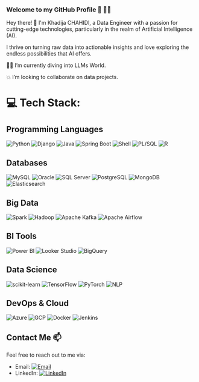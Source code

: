 ### Welcome to my GitHub Profile 👋 👩‍💻

Hey there! 👋 I'm Khadija CHAHIDI, a Data Engineer with a passion for cutting-edge technologies, particularly in the realm of Artificial Intelligence (AI).

I thrive on turning raw data into actionable insights and love exploring the endless possibilities that AI offers.

👩‍💻 I’m currently diving into LLMs World.

💥 I’m looking to collaborate on data projects.

# 💻 Tech Stack:

## Programming Languages
![Python](https://img.shields.io/badge/Python-3670A0?style=flat-square&logo=python&logoColor=ffdd54) 
![Django](https://img.shields.io/badge/Django-%23092E20.svg?style=flat-square&logo=django&logoColor=white) 
![Java](https://img.shields.io/badge/Java-%23ED8B00.svg?style=flat-square&logo=java&logoColor=white) 
![Spring Boot](https://img.shields.io/badge/Spring%20Boot-6DB33F?style=flat-square&logo=spring&logoColor=white) 
![Shell](https://img.shields.io/badge/Shell-%231DAF00.svg?style=flat-square&logo=gnu-bash&logoColor=white) 
![PL/SQL](https://img.shields.io/badge/PL/SQL-F80000?style=flat-square&logo=oracle&logoColor=white) 
![R](https://img.shields.io/badge/R-276DC3?style=flat-square&logo=r&logoColor=white)

## Databases
![MySQL](https://img.shields.io/badge/MySQL-4479A1?style=flat-square&logo=mysql&logoColor=white) 
![Oracle](https://img.shields.io/badge/Oracle-F80000?style=flat-square&logo=oracle&logoColor=white) 
![SQL Server](https://img.shields.io/badge/SQL%20Server-CC2927?style=flat-square&logo=microsoft-sql-server&logoColor=white) 
![PostgreSQL](https://img.shields.io/badge/PostgreSQL-%23316192.svg?style=flat-square&logo=postgresql&logoColor=white) 
![MongoDB](https://img.shields.io/badge/MongoDB-47A248?style=flat-square&logo=mongodb&logoColor=white) 
![Elasticsearch](https://img.shields.io/badge/Elasticsearch-005571?style=flat-square&logo=elasticsearch&logoColor=white)

## Big Data
![Spark](https://img.shields.io/badge/Apache%20Spark-E25A1C.svg?style=flat-square&logo=apache-spark&logoColor=white) 
![Hadoop](https://img.shields.io/badge/Apache%20Hadoop-66CCFF.svg?style=flat-square&logo=apache-hadoop&logoColor=black) 
![Apache Kafka](https://img.shields.io/badge/Apache%20Kafka-231F20.svg?style=flat-square&logo=apache-kafka&logoColor=white) 
![Apache Airflow](https://img.shields.io/badge/Apache%20Airflow-017CEE?style=flat-square&logo=apache-airflow&logoColor=white)

## BI Tools
![Power BI](https://img.shields.io/badge/Power%20BI-F2C811?style=flat-square&logo=power%20bi&logoColor=black) 
![Looker Studio](https://img.shields.io/badge/Looker%20Studio-5A2D3A?style=flat-square&logo=google&logoColor=white) 
![BigQuery](https://img.shields.io/badge/BigQuery-4285F4?style=flat-square&logo=google-cloud&logoColor=white)

## Data Science
![scikit-learn](https://img.shields.io/badge/scikit--learn-%23F7931E.svg?style=flat-square&logo=scikit-learn&logoColor=white) 
![TensorFlow](https://img.shields.io/badge/TensorFlow-FF6F61?style=flat-square&logo=tensorflow&logoColor=white) 
![PyTorch](https://img.shields.io/badge/PyTorch-EE4C2C?style=flat-square&logo=pytorch&logoColor=white) 
![NLP](https://img.shields.io/badge/NLP-6B8E23?style=flat-square&logo=natural-language-processing&logoColor=white)

## DevOps & Cloud
![Azure](https://img.shields.io/badge/Azure-0078D4?style=flat-square&logo=microsoft-azure&logoColor=white) 
![GCP](https://img.shields.io/badge/GCP-4285F4?style=flat-square&logo=google-cloud&logoColor=white) 
![Docker](https://img.shields.io/badge/Docker-2496ED?style=flat-square&logo=docker&logoColor=white) 
![Jenkins](https://img.shields.io/badge/Jenkins-D24939?style=flat-square&logo=jenkins&logoColor=white) 


## Contact Me 📫

Feel free to reach out to me via:

- Email: [![Email](https://img.shields.io/badge/-Gmail-D14836?style=flat-square&logo=Gmail&logoColor=white)](mailto:khd.chahidi@gmail.com)
- LinkedIn: [![LinkedIn](https://img.shields.io/badge/-LinkedIn-0077B5?style=flat-square&logo=LinkedIn&logoColor=white)](https://www.linkedin.com/in/khadija-chahidi-9a0738197/)





